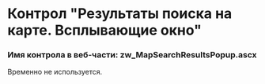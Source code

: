 ﻿---
description: 2.4.9.1
---
# Контрол "Результаты поиска на карте. Всплывающие окно"
### Имя контрола в веб-части: zw_MapSearchResultsPopup.ascx
Временно не используется.
